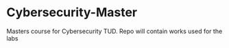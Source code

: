 # Cybersecurity-Master
Masters course for Cybersecurity TUD. 
Repo will contain works used for the labs
